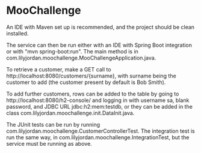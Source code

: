 # MooChallenge

An IDE with Maven set up is recommended, and the project should be clean installed. 

The service can then be run either with an IDE with Spring Boot integration or with "mvn spring-boot:run".
The main method is in com.lilyjordan.moochallenge.MooChallengeApplication.java.

To retrieve a customer, make a GET call to http://localhost:8080/customers/{surname}, with surname being the customer to add (the customer present by default is Bob Smith).

To add further customers, rows can be added to the table by going to http://localhost:8080/h2-console/ and logging in with username sa, blank password, and JDBC URL jdbc:h2:mem:testdb, or they can be added in the class com.lilyjordan.moochallenge.init.DataInit.java.

The JUnit tests can be run by running com.lilyjordan.moochallenge.CustomerControllerTest.
The integration test is run the same way, in com.lilyjordan.moochallenge.IntegrationTest, but the service must be running as above.